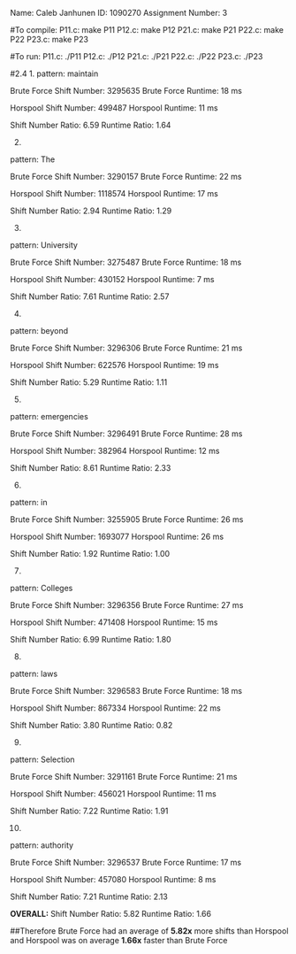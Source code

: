 Name: Caleb Janhunen
ID: 1090270
Assignment Number: 3

#To compile:
P11.c: make P11
P12.c: make P12
P21.c: make P21
P22.c: make P22
P23.c: make P23

#To run:
P11.c: ./P11
P12.c: ./P12
P21.c: ./P21
P22.c: ./P22
P23.c: ./P23


#2.4
1. 
pattern: maintain

Brute Force Shift Number: 3295635
Brute Force Runtime: 18 ms

Horspool Shift Number: 499487
Horspool Runtime: 11 ms

Shift Number Ratio: 6.59
Runtime Ratio: 1.64

2. 
pattern: The

Brute Force Shift Number: 3290157
Brute Force Runtime: 22 ms

Horspool Shift Number: 1118574
Horspool Runtime: 17 ms

Shift Number Ratio: 2.94
Runtime Ratio: 1.29

3. 
pattern: University

Brute Force Shift Number: 3275487
Brute Force Runtime: 18 ms

Horspool Shift Number: 430152
Horspool Runtime: 7 ms

Shift Number Ratio: 7.61
Runtime Ratio: 2.57

4. 
pattern: beyond

Brute Force Shift Number: 3296306
Brute Force Runtime: 21 ms

Horspool Shift Number: 622576
Horspool Runtime: 19 ms

Shift Number Ratio: 5.29
Runtime Ratio: 1.11

5. 
pattern: emergencies

Brute Force Shift Number: 3296491
Brute Force Runtime: 28 ms

Horspool Shift Number: 382964
Horspool Runtime: 12 ms

Shift Number Ratio: 8.61
Runtime Ratio: 2.33

6. 
pattern: in

Brute Force Shift Number: 3255905
Brute Force Runtime: 26 ms

Horspool Shift Number: 1693077
Horspool Runtime: 26 ms

Shift Number Ratio: 1.92
Runtime Ratio: 1.00

7. 
pattern: Colleges

Brute Force Shift Number: 3296356
Brute Force Runtime: 27 ms

Horspool Shift Number: 471408
Horspool Runtime: 15 ms

Shift Number Ratio: 6.99
Runtime Ratio: 1.80

8. 
pattern: laws

Brute Force Shift Number: 3296583
Brute Force Runtime: 18 ms

Horspool Shift Number: 867334
Horspool Runtime: 22 ms

Shift Number Ratio: 3.80
Runtime Ratio: 0.82

9. 
pattern: Selection

Brute Force Shift Number: 3291161
Brute Force Runtime: 21 ms

Horspool Shift Number: 456021
Horspool Runtime: 11 ms

Shift Number Ratio: 7.22
Runtime Ratio: 1.91

10. 
pattern: authority

Brute Force Shift Number: 3296537
Brute Force Runtime: 17 ms

Horspool Shift Number: 457080
Horspool Runtime: 8 ms

Shift Number Ratio: 7.21
Runtime Ratio: 2.13

**OVERALL:**
Shift Number Ratio: 5.82
Runtime Ratio: 1.66

##Therefore Brute Force had an average of **5.82x** more shifts than Horspool and Horspool was on average **1.66x** faster than Brute Force
